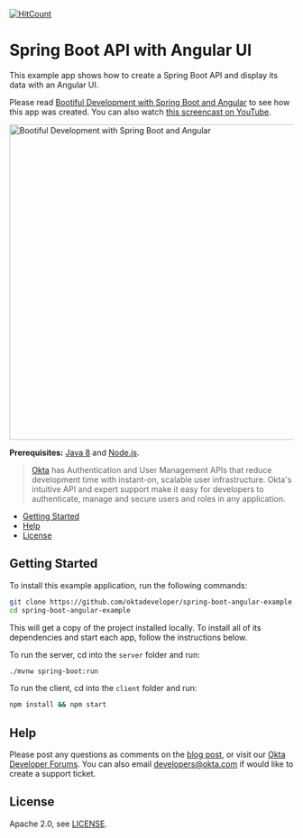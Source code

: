 [![HitCount](http://hits.dwyl.io/teamtact/https://github.com/teamtact/spring-boot-angular-example.svg)](http://hits.dwyl.io/teamtact/https://github.com/teamtact/spring-boot-angular-example)

# Spring Boot API with Angular UI
 
This example app shows how to create a Spring Boot API and display its data with an Angular UI.

Please read [Bootiful Development with Spring Boot and Angular](https://developer.okta.com/blog/2017/04/26/bootiful-development-with-spring-boot-and-angular) to see how this app was created. You can also watch [this screencast on YouTube](https://www.youtube.com/watch?v=bUq83Rz4BHA).

<a href="https://www.youtube.com/watch?v=bUq83Rz4BHA"><img src="https://i.ytimg.com/vi/bUq83Rz4BHA/maxresdefault.jpg" alt="Bootiful Development with Spring Boot and Angular" width="560"></a>

**Prerequisites:** [Java 8](http://www.oracle.com/technetwork/java/javase/downloads/jdk8-downloads-2133151.html) and [Node.js](https://nodejs.org/).

> [Okta](https://developer.okta.com/) has Authentication and User Management APIs that reduce development time with instant-on, scalable user infrastructure. Okta's intuitive API and expert support make it easy for developers to authenticate, manage and secure users and roles in any application.

* [Getting Started](#getting-started)
* [Help](#help)
* [License](#license)

## Getting Started

To install this example application, run the following commands:

```bash
git clone https://github.com/oktadeveloper/spring-boot-angular-example.git
cd spring-boot-angular-example
```

This will get a copy of the project installed locally. To install all of its dependencies and start each app, follow the instructions below.

To run the server, cd into the `server` folder and run:
 
```bash
./mvnw spring-boot:run
```

To run the client, cd into the `client` folder and run:
 
```bash
npm install && npm start
```

## Help

Please post any questions as comments on the [blog post](https://developer.okta.com/blog/2017/04/26/bootiful-development-with-spring-boot-and-angular), or visit our [Okta Developer Forums](https://devforum.okta.com/). You can also email developers@okta.com if would like to create a support ticket.

## License

Apache 2.0, see [LICENSE](LICENSE).
